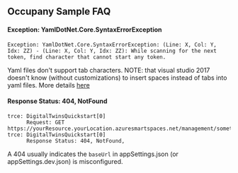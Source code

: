 ## Occupany Sample FAQ

#### Exception: YamlDotNet.Core.SyntaxErrorException

```
Exception: YamlDotNet.Core.SyntaxErrorException: (Line: X, Col: Y, Idx: ZZ) - (Line: X, Col: Y, Idx: ZZ): While scanning for the next token, find character that cannot start any token.
```

Yaml files don't support tab characters.  NOTE: that visual studio 2017 doesn't know (without customizations) to insert spaces instead of tabs into yaml files.  More details [here](https://developercommunity.visualstudio.com/content/problem/71238/editor-inserts-tabs-instead-of-spaces-for-yaml-fil.html)


#### Response Status: 404, NotFound

```
trce: DigitalTwinsQuickstart[0]
      Request: GET https://yourResource.yourLocation.azuresmartspaces.net/management/somethingWrong
trce: DigitalTwinsQuickstart[0]
      Response Status: 404, NotFound,
```

A 404 usually indicates the `baseUrl` in appSettings.json (or appSettings.dev.json) is misconfigured.

